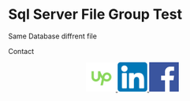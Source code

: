 
<p align="center">
  <h1>Sql Server File Group Test</h1>
  <p>Same Database diffrent file</p>
</p>

<p align="center">
  <p>Contact</p>
</p>
<p align="center">
  
  <a href="https://www.upwork.com/freelancers/~01bf02fa02ddb70e91" target="_blank">
	<img src="Images/upwork.png" height="60">
  </a>
  <a href="https://www.linkedin.com/in/aminur6264/" target="_blank">
	<img src="Images/linkedin.png" height="60">
  </a>
  <a href="http://www.fb.com/aminur6264" target="_blank">
	<img src="Images/fb.png" height="60">
  </a>
</p>

